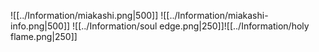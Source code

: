 ![[../Information/miakashi.png|500]]
![[../Information/miakashi-info.png|500]]
![[../Information/soul edge.png|250]]![[../Information/holy flame.png|250]]